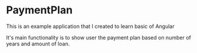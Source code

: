 # PaymentPlan
This is an example application that I created to learn basic of Angular

It's main functionality is to show user the payment plan based on number of years and amount of loan.
